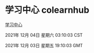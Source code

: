 # 学习中心 colearnhub
[学习中心](http://59.174.25.102:56308/colearnhub/)

2021年 12月 04日 星期六 03:10:03 CST

2021年 12月 03日 星期五 19:10:03 GMT
